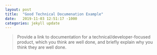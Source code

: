 ```yaml
---
layout: post
title:  "Good Technical Documenation Example"
date:   2019-11-03 12:51:17 -1000
categories: jekyll update
---
```

<blockquote>
Provide a link to documentation for a technical/developer-focused product, which you think are well done, and briefly explain why you think they are well done.
</blockquote>
